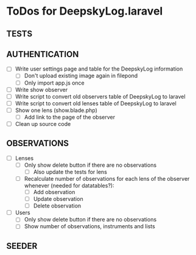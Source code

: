 # ToDos for DeepskyLog.laravel

## TESTS

## AUTHENTICATION

+ [ ] Write user settings page and table for the DeepskyLog information
  + [ ] Don't upload existing image again in filepond
  + [ ] Only import app.js once
+ [ ] Write show observer
+ [ ] Write script to convert old observers table of DeepskyLog to laravel
+ [ ] Write script to convert old lenses table of DeepskyLog to laravel
+ [ ] Show one lens (show.blade.php)
  + [ ] Add link to the page of the observer
+ [ ] Clean up source code

## OBSERVATIONS

+ [ ] Lenses
  + [ ] Only show delete button if there are no observations
    + [ ] Also update the tests for lens
  + [ ] Recalculate number of observations for each lens of the observer whenever (needed for datatables?):
    + [ ] Add observation
    + [ ] Update observation
    + [ ] Delete observation 
+ [ ] Users
  + [ ] Only show delete button if there are no observations
  + [ ] Show number of observations, instruments and lists

## SEEDER

